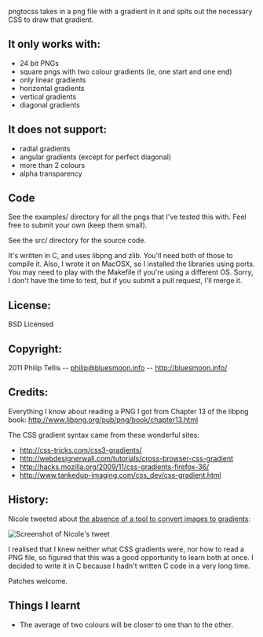 pngtocss takes in a png file with a gradient in it and spits out the necessary CSS to
draw that gradient.

## It only works with:

*  24 bit PNGs
*  square pngs with two colour gradients (ie, one start and one end)
*  only linear gradients
*  horizontal gradients
*  vertical gradients
*  diagonal gradients

## It does not support:

*  radial gradients
*  angular gradients (except for perfect diagonal)
*  more than 2 colours
*  alpha transparency

## Code

See the examples/ directory for all the pngs that I've tested this with.  Feel free
to submit your own (keep them small).

See the src/ directory for the source code.

It's written in C, and uses libpng and zlib.  You'll need both of those to compile it.
Also, I wrote it on MacOSX, so I installed the libraries using ports.  You may need to
play with the Makefile if you're using a different OS.  Sorry, I don't have the time 
to test, but if you submit a pull request, I'll merge it.

## License:

BSD Licensed

## Copyright:

2011 Philip Tellis -- <philip@bluesmoon.info> -- http://bluesmoon.info/

## Credits:

Everything I know about reading a PNG I got from Chapter 13 of the libpng book: 
http://www.libpng.org/pub/png/book/chapter13.html

The CSS gradient syntax came from these wonderful sites:

*  http://css-tricks.com/css3-gradients/
*  http://webdesignerwall.com/tutorials/cross-browser-css-gradient
*  http://hacks.mozilla.org/2009/11/css-gradients-firefox-36/
*  http://www.tankedup-imaging.com/css_dev/css-gradient.html

## History:

Nicole tweeted about [the absence of a tool to convert images to gradients](http://twitter.com/stubbornella/status/61499795801505792/):

![Screenshot of Nicole's tweet](https://img.skitch.com/20110423-dh9axwes4t8d8srfcsw1n774i4.png)

I realised that I knew neither what CSS gradients were, nor how to read a PNG file, so
figured that this was a good opportunity to learn both at once.  I decided to write it
in C because I hadn't written C code in a very long time.

Patches welcome.

## Things I learnt

*  The average of two colours will be closer to one than to the other.
